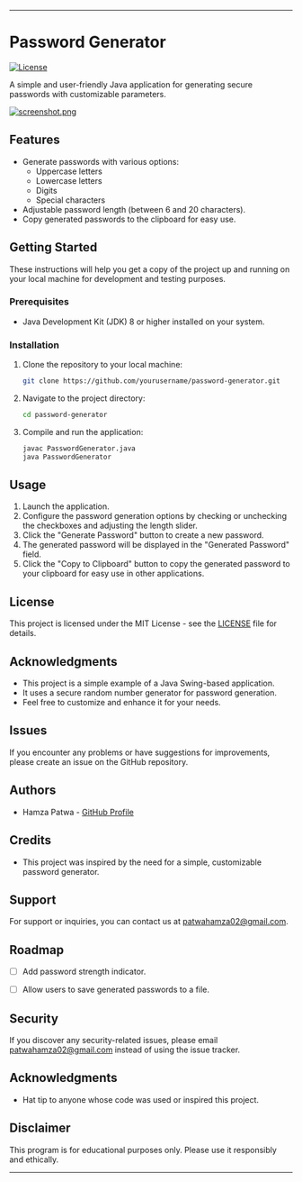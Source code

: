 
---

# Password Generator

[![License](https://img.shields.io/badge/License-MIT-blue.svg)](LICENSE)

A simple and user-friendly Java application for generating secure passwords with customizable parameters.

[![screenshot.png](https://i.postimg.cc/3rb0Q55f/screenshot.png)](https://postimg.cc/Thg3nsPn)

## Features

- Generate passwords with various options:
  - Uppercase letters
  - Lowercase letters
  - Digits
  - Special characters
- Adjustable password length (between 6 and 20 characters).
- Copy generated passwords to the clipboard for easy use.

## Getting Started

These instructions will help you get a copy of the project up and running on your local machine for development and testing purposes.

### Prerequisites

- Java Development Kit (JDK) 8 or higher installed on your system.

### Installation

1. Clone the repository to your local machine:

   ```bash
   git clone https://github.com/yourusername/password-generator.git
   ```

2. Navigate to the project directory:

   ```bash
   cd password-generator
   ```

3. Compile and run the application:

   ```bash
   javac PasswordGenerator.java
   java PasswordGenerator
   ```

## Usage

1. Launch the application.
2. Configure the password generation options by checking or unchecking the checkboxes and adjusting the length slider.
3. Click the "Generate Password" button to create a new password.
4. The generated password will be displayed in the "Generated Password" field.
5. Click the "Copy to Clipboard" button to copy the generated password to your clipboard for easy use in other applications.

## License

This project is licensed under the MIT License - see the [LICENSE](LICENSE) file for details.

## Acknowledgments

- This project is a simple example of a Java Swing-based application.
- It uses a secure random number generator for password generation.
- Feel free to customize and enhance it for your needs.


## Issues

If you encounter any problems or have suggestions for improvements, please create an issue on the GitHub repository.

## Authors

- Hamza Patwa - [GitHub Profile](https://github.com/hamzapatwa)

## Credits

- This project was inspired by the need for a simple, customizable password generator.

## Support

For support or inquiries, you can contact us at patwahamza02@gmail.com.

## Roadmap

- [ ] Add password strength indicator.
- [ ] Allow users to save generated passwords to a file.


## Security

If you discover any security-related issues, please email patwahamza02@gmail.com instead of using the issue tracker.

## Acknowledgments

- Hat tip to anyone whose code was used or inspired this project.

## Disclaimer

This program is for educational purposes only. Please use it responsibly and ethically.

---


